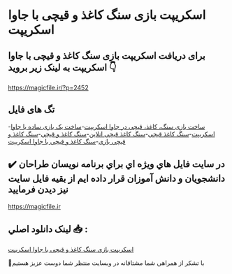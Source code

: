 # اسکریپت بازی سنگ کاغذ و قیچی با جاوا اسکریپت

## برای دریافت اسکریپت بازی سنگ کاغذ و قیچی با جاوا اسکریپت به لینک زیر بروید 👇

https://magicfile.ir/?p=2452

## تگ های فایل

-[ساخت بازی سنگ، کاغذ، قیچی در جاوا اسکریپت](https://magicfile.ir/product/%d8%a7%d8%b3%da%a9%d8%b1%db%8c%d9%be%d8%aa-%d8%a8%d8%a7%d8%b2%db%8c-%d8%b3%d9%86%da%af-%da%a9%d8%a7%d8%ba%d8%b0-%d9%88-%d9%82%db%8c%da%86%db%8c-%d8%a8%d8%a7-%d8%ac%d8%a7%d9%88%d8%a7-%d8%a7%d8%b3%da%a9%d8%b1%db%8c%d9%be%d8%aa/)-[ساخت یک بازی ساده با جاوا اسکریپت](https://magicfile.ir/product/%d8%a7%d8%b3%da%a9%d8%b1%db%8c%d9%be%d8%aa-%d8%a8%d8%a7%d8%b2%db%8c-%d8%b3%d9%86%da%af-%da%a9%d8%a7%d8%ba%d8%b0-%d9%88-%d9%82%db%8c%da%86%db%8c-%d8%a8%d8%a7-%d8%ac%d8%a7%d9%88%d8%a7-%d8%a7%d8%b3%da%a9%d8%b1%db%8c%d9%be%d8%aa/)-[سنگ کاغذ قیچی](https://magicfile.ir/product/%d8%a7%d8%b3%da%a9%d8%b1%db%8c%d9%be%d8%aa-%d8%a8%d8%a7%d8%b2%db%8c-%d8%b3%d9%86%da%af-%da%a9%d8%a7%d8%ba%d8%b0-%d9%88-%d9%82%db%8c%da%86%db%8c-%d8%a8%d8%a7-%d8%ac%d8%a7%d9%88%d8%a7-%d8%a7%d8%b3%da%a9%d8%b1%db%8c%d9%be%d8%aa/)-[سنگ کاغذ قیچی انلاین](https://magicfile.ir/product/%d8%a7%d8%b3%da%a9%d8%b1%db%8c%d9%be%d8%aa-%d8%a8%d8%a7%d8%b2%db%8c-%d8%b3%d9%86%da%af-%da%a9%d8%a7%d8%ba%d8%b0-%d9%88-%d9%82%db%8c%da%86%db%8c-%d8%a8%d8%a7-%d8%ac%d8%a7%d9%88%d8%a7-%d8%a7%d8%b3%da%a9%d8%b1%db%8c%d9%be%d8%aa/)-[سنگ کاغذ و قیچی](https://magicfile.ir/product/%d8%a7%d8%b3%da%a9%d8%b1%db%8c%d9%be%d8%aa-%d8%a8%d8%a7%d8%b2%db%8c-%d8%b3%d9%86%da%af-%da%a9%d8%a7%d8%ba%d8%b0-%d9%88-%d9%82%db%8c%da%86%db%8c-%d8%a8%d8%a7-%d8%ac%d8%a7%d9%88%d8%a7-%d8%a7%d8%b3%da%a9%d8%b1%db%8c%d9%be%d8%aa/)-[سنگ کاغذ و قیچی بازی](https://magicfile.ir/product/%d8%a7%d8%b3%da%a9%d8%b1%db%8c%d9%be%d8%aa-%d8%a8%d8%a7%d8%b2%db%8c-%d8%b3%d9%86%da%af-%da%a9%d8%a7%d8%ba%d8%b0-%d9%88-%d9%82%db%8c%da%86%db%8c-%d8%a8%d8%a7-%d8%ac%d8%a7%d9%88%d8%a7-%d8%a7%d8%b3%da%a9%d8%b1%db%8c%d9%be%d8%aa/)-[سنگ کاغذ و قیچی با جاوا اسکریپت](https://magicfile.ir/product/%d8%a7%d8%b3%da%a9%d8%b1%db%8c%d9%be%d8%aa-%d8%a8%d8%a7%d8%b2%db%8c-%d8%b3%d9%86%da%af-%da%a9%d8%a7%d8%ba%d8%b0-%d9%88-%d9%82%db%8c%da%86%db%8c-%d8%a8%d8%a7-%d8%ac%d8%a7%d9%88%d8%a7-%d8%a7%d8%b3%da%a9%d8%b1%db%8c%d9%be%d8%aa/)

## ✔️ در سايت فايل هاي ويژه اي براي برنامه نويسان طراحان دانشجويان و دانش آموزان قرار داده ايم از بقيه فايل سايت نيز ديدن فرماييد

https://magicfile.ir


## لينک دانلود اصلي 📥 :

[اسکریپت بازی سنگ کاغذ و قیچی با جاوا اسکریپت](https://magicfile.ir/product/%d8%a7%d8%b3%da%a9%d8%b1%db%8c%d9%be%d8%aa-%d8%a8%d8%a7%d8%b2%db%8c-%d8%b3%d9%86%da%af-%da%a9%d8%a7%d8%ba%d8%b0-%d9%88-%d9%82%db%8c%da%86%db%8c-%d8%a8%d8%a7-%d8%ac%d8%a7%d9%88%d8%a7-%d8%a7%d8%b3%da%a9%d8%b1%db%8c%d9%be%d8%aa/) 


🙏با تشکر از همراهي شما مشتاقانه در وبسایت منتظر شما دوست عزیز هستیم

